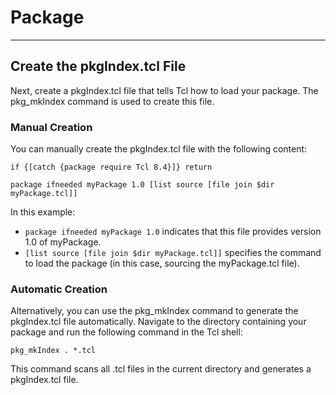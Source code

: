 # Package
---

## Create the pkgIndex.tcl File

Next, create a pkgIndex.tcl file that tells Tcl how to load your package. The pkg_mkIndex command is used to create this file.

### Manual Creation

You can manually create the pkgIndex.tcl file with the following content:

```
if {[catch {package require Tcl 8.4}]} return

package ifneeded myPackage 1.0 [list source [file join $dir myPackage.tcl]]
```

In this example:

- `package ifneeded myPackage 1.0` indicates that this file provides version 1.0 of myPackage.
- `[list source [file join $dir myPackage.tcl]]` specifies the command to load the package (in this case, sourcing the myPackage.tcl file).

### Automatic Creation

Alternatively, you can use the pkg_mkIndex command to generate the pkgIndex.tcl file automatically. Navigate to the directory containing your package and run the following command in the Tcl shell:

```
pkg_mkIndex . *.tcl
```

This command scans all .tcl files in the current directory and generates a pkgIndex.tcl file.
